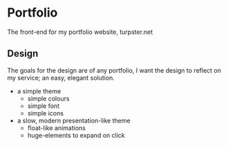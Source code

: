 # Portfolio
The front-end for my portfolio website, turpster.net

## Design
The goals for the design are of any portfolio, I want the design to reflect on my service; an easy, elegant solution.

- a simple theme
  - simple colours
  - simple font
  - simple icons 
- a slow, modern presentation-like theme
  - float-like animations
  - huge-elements to expand on click
